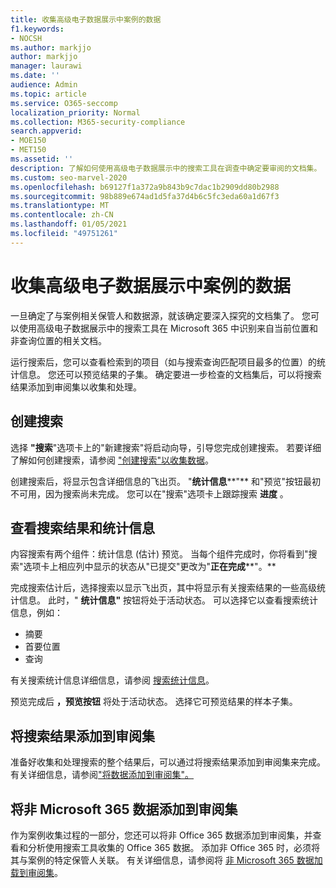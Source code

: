 ```yaml
---
title: 收集高级电子数据展示中案例的数据
f1.keywords:
- NOCSH
ms.author: markjjo
author: markjjo
manager: laurawi
ms.date: ''
audience: Admin
ms.topic: article
ms.service: O365-seccomp
localization_priority: Normal
ms.collection: M365-security-compliance
search.appverid:
- MOE150
- MET150
ms.assetid: ''
description: 了解如何使用高级电子数据展示中的搜索工具在调查中确定要审阅的文档集。
ms.custom: seo-marvel-2020
ms.openlocfilehash: b69127f1a372a9b843b9c7dac1b2909dd80b2988
ms.sourcegitcommit: 98b889e674ad1d5fa37d4b6c5fc3eda60a1d67f3
ms.translationtype: MT
ms.contentlocale: zh-CN
ms.lasthandoff: 01/05/2021
ms.locfileid: "49751261"
---
```

# <a name="collect-data-for-a-case-in-advanced-ediscovery"></a>收集高级电子数据展示中案例的数据

一旦确定了与案例相关保管人和数据源，就该确定要深入探究的文档集了。 您可以使用高级电子数据展示中的搜索工具在 Microsoft 365 中识别来自当前位置和非查询位置的相关文档。

运行搜索后，您可以查看检索到的项目（如与搜索查询匹配项目最多的位置）的统计信息。 您还可以预览结果的子集。 确定要进一步检查的文档集后，可以将搜索结果添加到审阅集以收集和处理。

## <a name="create-a-search"></a>创建搜索

选择 **"搜索**"选项卡上的"新建搜索"将启动向导，引导您完成创建搜索。 若要详细了解如何创建搜索，请参阅 ["创建搜索"以收集数据](create-search-to-collect-data.md)。

创建搜索后，将显示包含详细信息的飞出页。 "**统计信息****"** 和"预览"按钮最初不可用，因为搜索尚未完成。 您可以在"搜索"选项卡上跟踪搜索 **进度** 。

## <a name="view-search-results-and-statistics"></a>查看搜索结果和统计信息

内容搜索有两个组件：统计信息 (估计) 预览。 当每个组件完成时，你将看到"搜索"选项卡上相应列中显示的状态从"已提交"更改为"**正在完成****"。**

完成搜索估计后，选择搜索以显示飞出页，其中将显示有关搜索结果的一些高级统计信息。 此时，" **统计信息"** 按钮将处于活动状态。 可以选择它以查看搜索统计信息，例如：

- 摘要
- 首要位置
- 查询

有关搜索统计信息详细信息，请参阅 [搜索统计信息](search-statistics-in-advanced-ediscovery.md)。

预览完成后 **，预览按钮** 将处于活动状态。 选择它可预览结果的样本子集。

## <a name="add-search-results-to-a-review-set"></a>将搜索结果添加到审阅集

准备好收集和处理搜索的整个结果后，可以通过将搜索结果添加到审阅集来完成。 有关详细信息，请参阅["将数据添加到审阅集"。](add-data-to-review-set.md)

## <a name="add-non-microsoft-365-data-to-a-review-set"></a>将非 Microsoft 365 数据添加到审阅集

作为案例收集过程的一部分，您还可以将非 Office 365 数据添加到审阅集，并查看和分析使用搜索工具收集的 Office 365 数据。 添加非 Office 365 时，必须将其与案例的特定保管人关联。 有关详细信息，请参阅将 [非 Microsoft 365 数据加载到审阅集](load-non-Office-365-data-into-a-review-set.md)。
